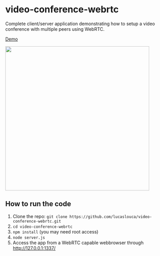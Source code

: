 # video-conference-webrtc
Complete client/server application demonstrating how to setup a video conference with multiple peers using WebRTC.

<a href="http://www.foobubble.com" target="_blank">Demo</a>

<img src="https://cloud.githubusercontent.com/assets/10542894/7550897/538ec66a-f674-11e4-9f52-b0f5a5b9911d.png" width="450"/>

## How to run the code
1. Clone the repo: `git clone https://github.com/lucaslouca/video-conference-webrtc.git` 
2. `cd video-conference-webrtc `
3. `npm install` (you may need root access)
4. `node server.js`
5. Access the app from a WebRTC capable webbrowser through <a href="http://127.0.0.1:1337/" target="_blank">http://127.0.0.1:1337/</a>

